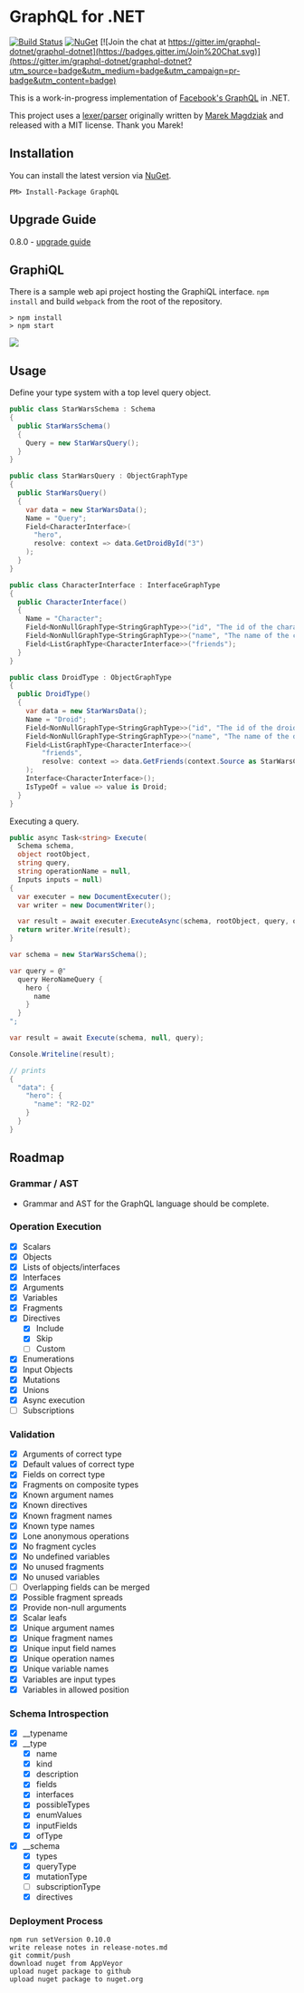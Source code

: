 # GraphQL for .NET

[![Build Status](https://ci.appveyor.com/api/projects/status/github/graphql-dotnet/graphql-dotnet?branch=master&svg=true)](https://ci.appveyor.com/project/graphql-dotnet-ci/graphql-dotnet)
[![NuGet](https://img.shields.io/nuget/v/GraphQL.svg)](https://www.nuget.org/packages/GraphQL/)
[![Join the chat at https://gitter.im/graphql-dotnet/graphql-dotnet](https://badges.gitter.im/Join%20Chat.svg)](https://gitter.im/graphql-dotnet/graphql-dotnet?utm_source=badge&utm_medium=badge&utm_campaign=pr-badge&utm_content=badge)

This is a work-in-progress implementation of [Facebook's GraphQL](https://github.com/facebook/graphql) in .NET.

This project uses a [lexer/parser](http://github.com/graphql-dotnet/parser) originally written by [Marek Magdziak](https://github.com/mkmarek) and released with a MIT license.  Thank you Marek!

## Installation

You can install the latest version via [NuGet](https://www.nuget.org/packages/GraphQL/).

`PM> Install-Package GraphQL`

## Upgrade Guide

0.8.0 - [upgrade guide](/upgrade-guides/v0.8.0.md)

## GraphiQL
There is a sample web api project hosting the GraphiQL interface.  `npm install` and build `webpack` from the root of the repository.

```
> npm install
> npm start
```
![](http://i.imgur.com/2uGdVAj.png)

## Usage

Define your type system with a top level query object.

```csharp
public class StarWarsSchema : Schema
{
  public StarWarsSchema()
  {
    Query = new StarWarsQuery();
  }
}

public class StarWarsQuery : ObjectGraphType
{
  public StarWarsQuery()
  {
    var data = new StarWarsData();
    Name = "Query";
    Field<CharacterInterface>(
      "hero",
      resolve: context => data.GetDroidById("3")
    );
  }
}

public class CharacterInterface : InterfaceGraphType
{
  public CharacterInterface()
  {
    Name = "Character";
    Field<NonNullGraphType<StringGraphType>>("id", "The id of the character.");
    Field<NonNullGraphType<StringGraphType>>("name", "The name of the character.");
    Field<ListGraphType<CharacterInterface>>("friends");
  }
}

public class DroidType : ObjectGraphType
{
  public DroidType()
  {
    var data = new StarWarsData();
    Name = "Droid";
    Field<NonNullGraphType<StringGraphType>>("id", "The id of the droid.");
    Field<NonNullGraphType<StringGraphType>>("name", "The name of the droid.");
    Field<ListGraphType<CharacterInterface>>(
        "friends",
        resolve: context => data.GetFriends(context.Source as StarWarsCharacter)
    );
    Interface<CharacterInterface>();
    IsTypeOf = value => value is Droid;
  }
}
```

Executing a query.

```csharp
public async Task<string> Execute(
  Schema schema,
  object rootObject,
  string query,
  string operationName = null,
  Inputs inputs = null)
{
  var executer = new DocumentExecuter();
  var writer = new DocumentWriter();

  var result = await executer.ExecuteAsync(schema, rootObject, query, operationName, inputs);
  return writer.Write(result);
}

var schema = new StarWarsSchema();

var query = @"
  query HeroNameQuery {
    hero {
      name
    }
  }
";

var result = await Execute(schema, null, query);

Console.Writeline(result);

// prints
{
  "data": {
    "hero": {
      "name": "R2-D2"
    }
  }
}
```

## Roadmap

### Grammar / AST
- Grammar and AST for the GraphQL language should be complete.

### Operation Execution
- [x] Scalars
- [x] Objects
- [x] Lists of objects/interfaces
- [x] Interfaces
- [x] Arguments
- [x] Variables
- [x] Fragments
- [x] Directives
  - [x] Include
  - [x] Skip
  - [ ] Custom
- [x] Enumerations
- [x] Input Objects
- [x] Mutations
- [x] Unions
- [x] Async execution
- [ ] Subscriptions

### Validation
- [x] Arguments of correct type
- [x] Default values of correct type
- [x] Fields on correct type
- [x] Fragments on composite types
- [x] Known argument names
- [x] Known directives
- [x] Known fragment names
- [x] Known type names
- [x] Lone anonymous operations
- [x] No fragment cycles
- [x] No undefined variables
- [x] No unused fragments
- [x] No unused variables
- [ ] Overlapping fields can be merged
- [x] Possible fragment spreads
- [x] Provide non-null arguments
- [x] Scalar leafs
- [x] Unique argument names
- [x] Unique fragment names
- [x] Unique input field names
- [x] Unique operation names
- [x] Unique variable names
- [x] Variables are input types
- [x] Variables in allowed position

### Schema Introspection
- [x] __typename
- [x] __type
  - [x] name
  - [x] kind
  - [x] description
  - [x] fields
  - [x] interfaces
  - [x] possibleTypes
  - [x] enumValues
  - [x] inputFields
  - [x] ofType
- [x] __schema
  - [x] types
  - [x] queryType
  - [x] mutationType
  - [ ] subscriptionType
  - [x] directives

### Deployment Process

```
npm run setVersion 0.10.0
write release notes in release-notes.md
git commit/push
download nuget from AppVeyor
upload nuget package to github
upload nuget package to nuget.org
```
